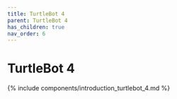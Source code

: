 ```yaml
---
title: TurtleBot 4
parent: TurtleBot 4
has_children: true
nav_order: 6
---
```


# TurtleBot 4

{% include components/introduction_turtlebot_4.md %}
